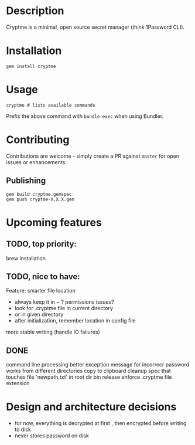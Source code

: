 Description
============

Cryptme is a minimal, open source secret manager (think 1Password CLI).


Installation
============
    gem install cryptme

Usage
====
    cryptme # lists available commands

Prefix the above command with `bundle exec` when using Bundler.
    
Contributing
============

Contributions are welcome - simply create a PR against `master` for open issues or enhancements.

Publishing
----------

    gem build cryptme.gemspec
    gem push cryptme-X.X.X.gem


Upcoming features
=================

TODO, top priority:
------
brew installation

TODO, nice to have:
-----
Feature: smarter file location
  - always keep it in ~ ? permissions issues?
  - look for .cryptme file in current directory
  - or in given directory
  - after initialization, remember location in config file

more stable writing (handle IO failures)

DONE
----
command line processing
better exception message for incorrecr password
works from different directories
copy to clipboard
cleanup spec that touches file 'newpath.txt' in root dir
bin release
enforce .cryptme file extension

Design and architecture decisions
====================
- for now, everything is decrypted at first , then encrypted before writing to disk
- never stores password on disk